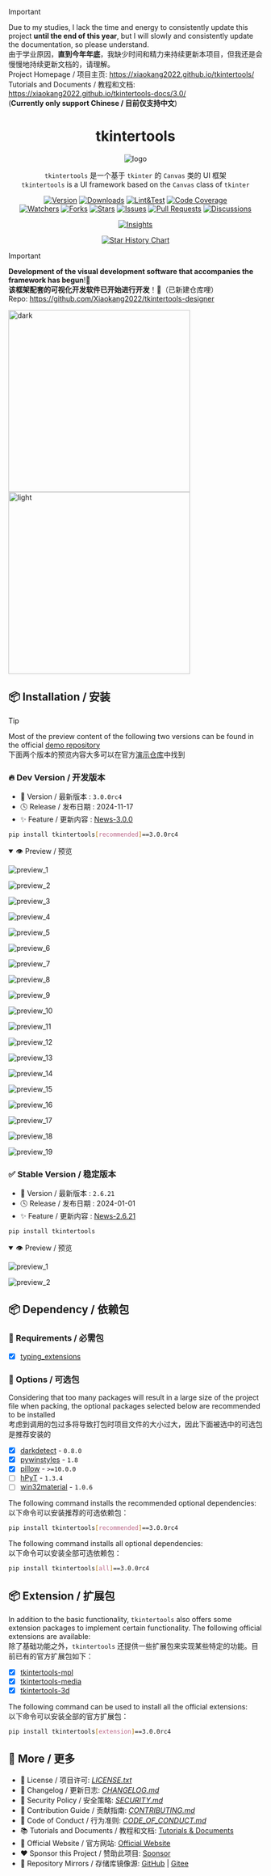 > [!IMPORTANT]  
> Due to my studies, I lack the time and energy to consistently update this project **until the end of this year**, but I will slowly and consistently update the documentation, so please understand.  
> 由于学业原因，**直到今年年底**，我缺少时间和精力来持续更新本项目，但我还是会慢慢地持续更新文档的，请理解。  
> Project Homepage / 项目主页: <https://xiaokang2022.github.io/tkintertools/>  
> Tutorials and Documents / 教程和文档: <https://xiaokang2022.github.io/tkintertools-docs/3.0/>  
> (**Currently only support Chinese / 目前仅支持中文**)

<h1 align="center">tkintertools</h1>

<p align="center"><img alt="logo" src="https://xiaokang2022.github.io/tkintertools/logo.png" title="Logo" /></p>

<p align="center">
<code>tkintertools</code> 是一个基于 <code>tkinter</code> 的 <code>Canvas</code> 类的 UI 框架
<br/>
<code>tkintertools</code> is a UI framework based on the <code>Canvas</code> class of <code>tkinter</code>
</p>

<p align="center">
<a href="https://github.com/Xiaokang2022/tkintertools/releases"><img alt="Version" src="https://img.shields.io/github/v/release/Xiaokang2022/tkintertools?include_prereleases&logo=github&label=Version" title="Latest Version" /></a>
<a href="https://pypistats.org/packages/tkintertools"><img alt="Downloads" src="https://img.shields.io/pypi/dm/tkintertools?label=Downloads&logo=python" title="Downloads" /></a>
<a href="https://github.com/Xiaokang2022/tkintertools/actions"><img alt="Lint&Test" src="https://img.shields.io/github/actions/workflow/status/Xiaokang2022/tkintertools/python-package.yml?logo=github&label=Lint%26Test" title="Lint&Test"/></a>
<a href="https://codecov.io/gh/Xiaokang2022/tkintertools"><img src="https://img.shields.io/codecov/c/github/Xiaokang2022/tkintertools?logo=codecov&label=Code%20Coverage" title="Code Coverage"></a>
<br/>
<a href="https://github.com/Xiaokang2022/tkintertools/watchers"><img alt="Watchers" src="https://img.shields.io/github/watchers/Xiaokang2022/tkintertools?label=Watchers&logo=github&style=flat" title="Watchers" /></a>
<a href="https://github.com/Xiaokang2022/tkintertools/forks"><img alt="Forks" src="https://img.shields.io/github/forks/Xiaokang2022/tkintertools?label=Forks&logo=github&style=flat" title="Forks" /></a>
<a href="https://github.com/Xiaokang2022/tkintertools/stargazers"><img alt="Stars" src="https://img.shields.io/github/stars/Xiaokang2022/tkintertools?label=Stars&color=gold&logo=github&style=flat" title="Stars" /></a>
<a href="https://github.com/Xiaokang2022/tkintertools/issues"><img alt="Issues" src="https://img.shields.io/github/issues/Xiaokang2022/tkintertools?label=Issues&logo=github" title="Issues" /></a>
<a href="https://github.com/Xiaokang2022/tkintertools/pulls"><img alt="Pull Requests" src="https://img.shields.io/github/issues-pr/Xiaokang2022/tkintertools?label=Pull%20Requests&logo=github" title="Pull Requests" /></a>
<a href="https://github.com/Xiaokang2022/tkintertools/discussions"><img alt="Discussions" src="https://img.shields.io/github/discussions/Xiaokang2022/tkintertools?label=Discussions&logo=github" title="Discussions" /></a>
</p>

<p align="center">
<a href="https://github.com/Xiaokang2022/tkintertools/pulse"><img alt="Insights" src="https://repobeats.axiom.co/api/embed/ab8fae686a5a96f91fa71c40c53c189310924f5e.svg" /></a>
</p>

<p align="center">
    <a href="https://star-history.com/#Xiaokang2022/tkintertools&Date">
        <picture>
            <source media="(prefers-color-scheme: dark)" srcset="https://api.star-history.com/svg?repos=Xiaokang2022/tkintertools&type=Date&theme=dark" />
            <source media="(prefers-color-scheme: light)" srcset="https://api.star-history.com/svg?repos=Xiaokang2022/tkintertools&type=Date" />
            <img alt="Star History Chart" src="https://api.star-history.com/svg?repos=Xiaokang2022/tkintertools&type=Date" />
        </picture>
    </a>
</p>

> [!IMPORTANT]  
> **Development of the visual development software that accompanies the framework has begun**!🎉  
> **该框架配套的可视化开发软件已开始进行开发**！🎉（已新建仓库哩）  
> Repo: <https://github.com/Xiaokang2022/tkintertools-designer>  
>
> <img width=360 src="https://raw.githubusercontent.com/Xiaokang2022/tkintertools-designer/refs/heads/main/dark.png" alt="dark"/>
> <img width=360 src="https://raw.githubusercontent.com/Xiaokang2022/tkintertools-designer/refs/heads/main/light.png" alt="light" />

## 📦 Installation / 安装

> [!TIP]  
> Most of the preview content of the following two versions can be found in the official [demo repository](https://github.com/Xiaokang2022/tkintertools-demos)  
> 下面两个版本的预览内容大多可以在官方[演示仓库](https://github.com/Xiaokang2022/tkintertools-demos)中找到

### 🔥 Dev Version / 开发版本

* 🔖 Version / 最新版本 : `3.0.0rc4`
* 🕓 Release / 发布日期 : 2024-11-17
* ✨ Feature / 更新内容 : [News-3.0.0](./CHANGELOG.md#-300rc4)

```bash
pip install tkintertools[recommended]==3.0.0rc4
```

<details open><summary>👁️ Preview / 预览</summary>

![preview_1](https://github.com/Xiaokang2022/tkintertools-demos/blob/main/preview/demo9-1.png?raw=true)

![preview_2](https://github.com/Xiaokang2022/tkintertools-demos/blob/main/preview/demo9-2.png?raw=true)

![preview_3](https://github.com/Xiaokang2022/tkintertools-demos/blob/main/preview/demo9-3.png?raw=true)

![preview_4](https://github.com/Xiaokang2022/tkintertools-demos/blob/main/preview/demo9-4.png?raw=true)

![preview_5](https://github.com/Xiaokang2022/tkintertools-demos/blob/main/preview/demo0-1.png?raw=true)

![preview_6](https://github.com/Xiaokang2022/tkintertools-demos/blob/main/preview/demo0-2.png?raw=true)

![preview_7](https://github.com/Xiaokang2022/tkintertools-demos/blob/main/preview/demo1-1.png?raw=true)

![preview_8](https://github.com/Xiaokang2022/tkintertools-demos/blob/main/preview/demo1-2.png?raw=true)

![preview_9](https://github.com/Xiaokang2022/tkintertools-demos/blob/main/preview/demo2.png?raw=true)

![preview_10](https://github.com/Xiaokang2022/tkintertools-demos/blob/main/preview/demo3.png?raw=true)

![preview_11](https://github.com/Xiaokang2022/tkintertools-demos/blob/main/preview/demo4-1.png?raw=true)

![preview_12](https://github.com/Xiaokang2022/tkintertools-demos/blob/main/preview/demo4-2.png?raw=true)

![preview_13](https://github.com/Xiaokang2022/tkintertools-demos/blob/main/preview/demo5-1.png?raw=true)

![preview_14](https://github.com/Xiaokang2022/tkintertools-demos/blob/main/preview/demo5-2.png?raw=true)

![preview_15](https://github.com/Xiaokang2022/tkintertools-demos/blob/main/preview/demo6-1.png?raw=true)

![preview_16](https://github.com/Xiaokang2022/tkintertools-demos/blob/main/preview/demo7-1.png?raw=true)

![preview_17](https://github.com/Xiaokang2022/tkintertools-demos/blob/main/preview/demo7-2.png?raw=true)

![preview_18](https://github.com/Xiaokang2022/tkintertools-demos/blob/main/preview/demo8-1.png?raw=true)

![preview_19](https://github.com/Xiaokang2022/tkintertools-demos/blob/main/preview/demo10-1.png?raw=true)

</details>

### ✅ Stable Version / 稳定版本

* 🔖 Version / 最新版本 : `2.6.21`
* 🕓 Release / 发布日期 : 2024-01-01
* ✨ Feature / 更新内容 : [News-2.6.21](./CHANGELOG.md#-2621)

```bash
pip install tkintertools
```

<details open><summary>👁️ Preview / 预览</summary>

![preview_1](https://xiaokang2022.github.io/tkintertools-docs/2.6/tutorials/images/1.2-2.1-2.png)

![preview_2](https://xiaokang2022.github.io/tkintertools-docs/2.6/tutorials/images/7.3-3.1-2.png)

</details>

## 📦 Dependency / 依赖包

### 📌 Requirements / 必需包

* [X] [typing_extensions](https://github.com/python/typing_extensions)

### 🎨 Options / 可选包

Considering that too many packages will result in a large size of the project file when packing, the optional packages selected below are recommended to be installed  
考虑到调用的包过多将导致打包时项目文件的大小过大，因此下面被选中的可选包是推荐安装的

* [X] [darkdetect](https://github.com/albertosottile/darkdetect) - `0.8.0`
* [X] [pywinstyles](https://github.com/Akascape/py-window-styles) - `1.8`
* [X] [pillow](https://github.com/python-pillow/Pillow) - `>=10.0.0`
* [ ] [hPyT](https://github.com/Zingzy/hPyT) - `1.3.4`
* [ ] [win32material](https://github.com/littlewhitecloud/win32style) - `1.0.6`

The following command installs the recommended optional dependencies:  
以下命令可以安装推荐的可选依赖包：

```bash
pip install tkintertools[recommended]==3.0.0rc4
```

The following command installs all optional dependencies:  
以下命令可以安装全部可选依赖包：

```bash
pip install tkintertools[all]==3.0.0rc4
```

## 📦 Extension / 扩展包

In addition to the basic functionality, `tkintertools` also offers some extension packages to implement certain functionality. The following official extensions are available:  
除了基础功能之外，`tkintertools` 还提供一些扩展包来实现某些特定的功能。目前已有的官方扩展包如下：

* [X] [tkintertools-mpl](https://github.com/Xiaokang2022/tkintertools-mpl)
* [X] [tkintertools-media](https://github.com/Xiaokang2022/tkintertools-media)
* [X] [tkintertools-3d](https://github.com/Xiaokang2022/tkintertools-3d)

The following command can be used to install all the official extensions:  
以下命令可以安装全部的官方扩展包：

```bash
pip install tkintertools[extension]==3.0.0rc4
```

## 👀 More / 更多

* 📑 License / 项目许可: [*LICENSE.txt*](LICENSE.txt)
* 📘 Changelog / 更新日志: [*CHANGELOG.md*](CHANGELOG.md)
* 📕 Security Policy / 安全策略: [*SECURITY.md*](SECURITY.md)
* 📗 Contribution Guide / 贡献指南: [*CONTRIBUTING.md*](CONTRIBUTING.md)
* 📙 Code of Conduct / 行为准则: [*CODE_OF_CONDUCT.md*](CODE_OF_CONDUCT.md)
* 📚 Tutorials and Documents / 教程和文档: [Tutorials & Documents](https://xiaokang2022.github.io/tkintertools-docs/)
* 🎉 Official Website / 官方网站: [Official Website](https://xiaokang2022.github.io/tkintertools/)
* ❤️ Sponsor this Project / 赞助此项目: [Sponsor](https://xiaokang2022.github.io/tkintertools/Sponsor/)
* 🚀 Repository Mirrors / 存储库镜像源:
[GitHub](https://github.com/Xiaokang2022/tkintertools) |
[Gitee](https://gitee.com/Xiaokang2022/tkintertools)
